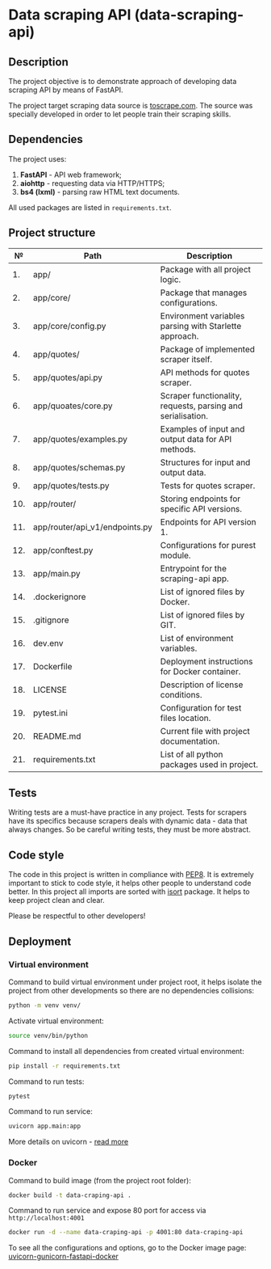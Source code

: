 # Data scraping API (data-scraping-api)

## Description
The project objective is to demonstrate approach of developing data scraping API by means
of FastAPI.

The project target scraping data source is [toscrape.com](http://quotes.toscrape.com/).
The source was specially developed in order to let people train their scraping skills.

## Dependencies
The project uses:
1. **FastAPI** - API web framework;
2. **aiohttp** - requesting data via HTTP/HTTPS;
3. **bs4 (lxml)** - parsing raw HTML text documents.

All used packages are listed in `requirements.txt`.

## Project structure
| №   | Path                           | Description                                                 |
|-----|--------------------------------|-------------------------------------------------------------|
| 1.  | app/                           | Package with all project logic.                             |
| 2.  | app/core/                      | Package that manages configurations.                        |
| 3.  | app/core/config.py             | Environment variables parsing with Starlette approach.      |
| 4.  | app/quotes/                    | Package of implemented scraper itself.                      |
| 5.  | app/quotes/api.py              | API methods for quotes scraper.                             |
| 6.  | app/quoates/core.py            | Scraper functionality, requests, parsing and serialisation. |
| 7.  | app/quotes/examples.py         | Examples of input and output data for API methods.          |
| 8.  | app/quotes/schemas.py          | Structures for input and output data.                       |
| 9.  | app/quotes/tests.py            | Tests for quotes scraper.                                   |
| 10. | app/router/                    | Storing endpoints for specific API versions.                |
| 11. | app/router/api_v1/endpoints.py | Endpoints for API version 1.                                |
| 12. | app/conftest.py                | Configurations for purest module.                           |
| 13. | app/main.py                    | Entrypoint for the scraping-api app.                        |
| 14. | .dockerignore                  | List of ignored files by Docker.                            |
| 15. | .gitignore                     | List of ignored files by GIT.                               |
| 16. | dev.env                        | List of environment variables.                              |
| 17. | Dockerfile                     | Deployment instructions for Docker container.               |
| 18. | LICENSE                        | Description of license conditions.                          |
| 19. | pytest.ini                     | Configuration for test files location.                      |
| 20. | README.md                      | Current file with project documentation.                    |
| 21. | requirements.txt               | List of all python packages used in project.                |

## Tests
Writing tests are a must-have practice in any project. Tests for scrapers have its specifics because scrapers 
deals with dynamic data - data that always changes. So be careful writing tests, they must be more abstract. 

## Code style
The code in this project is written in compliance with [PEP8](https://www.python.org/dev/peps/pep-0008/). 
It is extremely important to stick to code style, it helps other people to understand code better. 
In this project all imports are sorted with [isort](https://github.com/PyCQA/isort) package. 
It helps to keep project clean and clear.

Please be respectful to other developers!

## Deployment

### Virtual environment
Command to build virtual environment under project root, it helps  isolate the project from 
other developments so there are no dependencies collisions:
```bash
python -m venv venv/
```

Activate virtual environment:
```bash
source venv/bin/python
```

Command to install all dependencies from created virtual environment:
```bash
pip install -r requirements.txt
```

Command to run tests:
```bash
pytest
```

Command to run service:
```bash
uvicorn app.main:app
```

More details on uvicorn - [read more](https://www.uvicorn.org) 

### Docker
Command to build image (from the project root folder):
```bash
docker build -t data-craping-api .
```
Command to run service and expose 80 port for access via `http://localhost:4001`
```bash
docker run -d --name data-craping-api -p 4001:80 data-craping-api
```

To see all the configurations and options, go to the Docker image page: 
[uvicorn-gunicorn-fastapi-docker](https://github.com/tiangolo/uvicorn-gunicorn-fastapi-docker)
